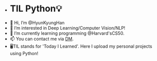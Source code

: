 - # TIL Python💡
- 👋 Hi, I’m @HyunKyungHan
- 👀 I’m interested in Deep Learning/Computer Vision/NLP!
- 🌱 I’m currently learning programming @Harvard'sCS50.
- 📫 You can contact me via [DM](****).
- 🖥️TIL stands for 'Today I Learned'. Here I upload my personal projects using Python!
<!---
HyunKyungHan/HyunKyungHan is a ✨ special ✨ repository because its `README.md` (this file) appears on your GitHub profile.
You can click the Preview link to take a look at your changes.
--->
